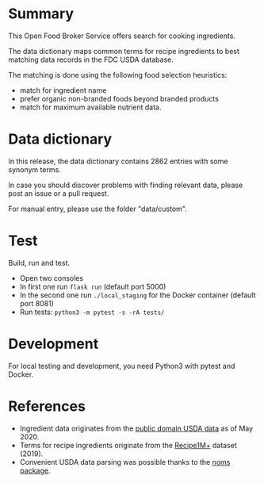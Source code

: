 # Summary

This Open Food Broker Service offers search for cooking ingredients.

The data dictionary maps common terms for recipe ingredients to best matching data records in the FDC USDA database.

The matching is done using the following food selection heuristics:

- match for ingredient name
- prefer organic non-branded foods beyond branded products
- match for maximum available nutrient data.

# Data dictionary

In this release, the data dictionary contains 2862 entries with some synonym terms.

In case you should discover problems with finding relevant data, please post an issue or a pull request.

For manual entry, please use the folder "data/custom".


# Test

Build, run and test.

* Open two consoles
* In first one run ```flask run``` (default port 5000)
* In the second one run ```./local_staging``` for the Docker container (default port 8081)
* Run tests:
  ```python3 -m pytest -s -rA tests/```


# Development

For local testing and development, you need Python3 with pytest and Docker. 

# References

* Ingredient data originates from the [public domain USDA data](https://fdc.nal.usda.gov/api-guide.html#bkmk-5) as of May 2020.
* Terms for recipe ingredients originate from the [Recipe1M+](http://pic2recipe.csail.mit.edu/) dataset (2019).
* Convenient USDA data parsing was possible thanks to the [noms package](https://github.com/openfoodbroker/noms).
